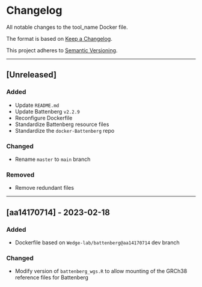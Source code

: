 # Changelog
All notable changes to the tool_name Docker file.

The format is based on [Keep a Changelog](https://keepachangelog.com/en/1.0.0/).

This project adheres to [Semantic Versioning](https://semver.org/spec/v2.0.0.html).

---

## [Unreleased]
### Added
- Update `README.md`
- Update Battenberg `v2.2.9`
- Reconfigure Dockerfile
- Standardize Battenberg resource files
- Standardize the `docker-Battenberg` repo

### Changed
- Rename `master` to `main` branch

### Removed
- Remove redundant files

---

## [aa14170714] - 2023-02-18
### Added
- Dockerfile based on `Wedge-lab/battenberg@aa14170714` dev branch

### Changed
- Modify version of `battenberg_wgs.R` to allow mounting of the GRCh38 reference files for Battenberg
